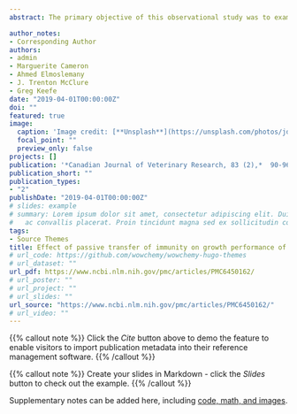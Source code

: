 ```yaml
---
abstract: The primary objective of this observational study was to examine the association between passive transfer of immunity and growth performance in preweaning calves. A secondary objective was to evaluate the utility of a heart girth tape (HGT) to estimate body weight (BW) in preweaning calves. A total of 142 Holstein calves were enrolled in this study. Blood samples were collected 24 to 48 hours after birth and serum immunoglobulin G (IgG) concentration for each calf was measured by radial immunodiffusion assay. Calf BW was determined at birth, at 21 days, and at weaning using an electronic scale (ES) and HGT. A significant positive association was detected between serum IgG and both BW at 21 days and average daily gain (ADG) from 0 to 21 days of life. Additionally, ADG from 0 to 42 days of life showed a trend toward an improved rate of gain as IgG concentration increased. The Pearson correlation coefficient between BW obtained from ES and HGT was 0.81 at birth, 0.86 at 21 days, and 0.83 at weaning. The mean differences between BW obtained from ES and HGT were −3.1 kg at birth, −3.2 kg at 21 days, and −7.7 kg at weaning. In conclusion, serum IgG concentration in neonatal calves is an important contributing factor for the variation in growth performance of preweaning calves. The HGT can be used to estimate the BW of preweaning calves but has a tendency to overestimate weight, especially at weaning compared to birth and 21 days of age.

author_notes:
- Corresponding Author
authors:
- admin
- Marguerite Cameron
- Ahmed Elmoslemany
- J. Trenton McClure
- Greg Keefe
date: "2019-04-01T00:00:00Z"
doi: ""
featured: true
image:
  caption: 'Image credit: [**Unsplash**](https://unsplash.com/photos/jdD8gXaTZsc)'
  focal_point: ""
  preview_only: false
projects: []
publication: '*Canadian Journal of Veterinary Research, 83 (2),*  90-96'
publication_short: ""
publication_types:
- "2"
publishDate: "2019-04-01T00:00:00Z"
# slides: example
# summary: Lorem ipsum dolor sit amet, consectetur adipiscing elit. Duis posuere tellus
#   ac convallis placerat. Proin tincidunt magna sed ex sollicitudin condimentum.
tags:
- Source Themes
title: Effect of passive transfer of immunity on growth performance of preweaned dairy calves
# url_code: https://github.com/wowchemy/wowchemy-hugo-themes
# url_dataset: ""
url_pdf: https://www.ncbi.nlm.nih.gov/pmc/articles/PMC6450162/
# url_poster: ""
# url_project: ""
# url_slides: ""
url_source: "https://www.ncbi.nlm.nih.gov/pmc/articles/PMC6450162/"
# url_video: ""
---
```


{{% callout note %}}
Click the *Cite* button above to demo the feature to enable visitors to import publication metadata into their reference management software.
{{% /callout %}}

{{% callout note %}}
Create your slides in Markdown - click the *Slides* button to check out the example.
{{% /callout %}}

Supplementary notes can be added here, including [code, math, and images](https://wowchemy.com/docs/writing-markdown-latex/).
